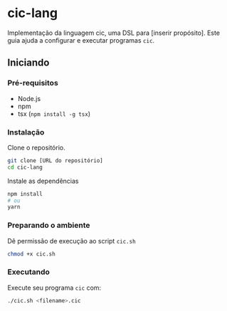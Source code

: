# cic-lang

Implementação da linguagem cic, uma DSL para [inserir propósito]. Este guia ajuda a configurar e executar programas `cic`.

## Iniciando

### Pré-requisitos

- Node.js
- npm
- tsx (`npm install -g tsx`)

### Instalação

Clone o repositório.

```bash
git clone [URL do repositório]
cd cic-lang
```

Instale as dependências

```bash
npm install
# ou
yarn
```

### Preparando o ambiente

Dê permissão de execução ao script `cic.sh`

```bash
chmod +x cic.sh
```

### Executando

Execute seu programa `cic` com:

```bash
./cic.sh <filename>.cic
```
